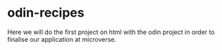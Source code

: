 # odin-recipes
Here we will do the first project on html with the odin project in order to finalise 
our application at microverse.